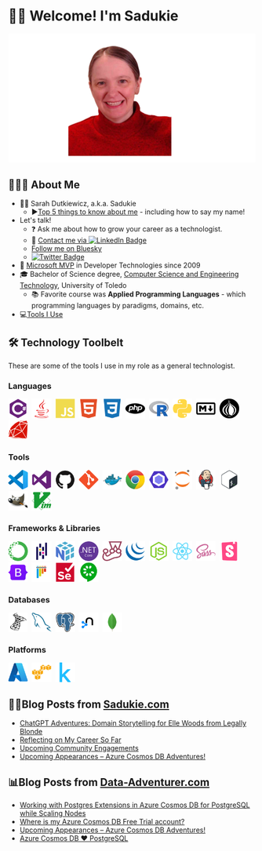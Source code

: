 # 👋🏻 Welcome! I'm Sadukie

![Smiling Sadukie](images/sadukie-headshot.png)

## 👩🏻‍💻 About Me

- 👩🏻 Sarah Dutkiewicz, a.k.a. Sadukie
  - ▶️[Top 5 things to know about me](https://www.youtube.com/watch?v=h25u7zWUwoQ) - including how to say my name!
- Let's talk!
  - ❓ Ask me about how to grow your career as a technologist.
  - 🤝 [Contact me via <img src="https://img.shields.io/badge/LinkedIn-blue?style=for-the-badge&logo=linkedin&logoColor=white" alt="LinkedIn Badge"/>](https://linkedin.com/in/sadukie)
  - <a href="https://bsky.app/profile/sadukie.bsky.social">Follow me on Bluesky</a>
  - <a href="https://twitter.com/sadukie"><img src="https://img.shields.io/twitter/follow/sadukie?style=social" alt="Twitter Badge"/></a>
- 🏅 [Microsoft MVP](https://mvp.microsoft.com/en-us/PublicProfile/4025435?fullName=Sarah%20E%20Dutkiewicz) in Developer Technologies since 2009
- 🎓 Bachelor of Science degree, [Computer Science and Engineering Technology](https://www.utoledo.edu/engineering/engineering-technology/cset/), University of Toledo
  - 📚 Favorite course was **Applied Programming Languages** - which programming languages by paradigms, domains, etc.
- 💻[Tools I Use](tools.md)

## 🛠️ Technology Toolbelt

These are some of the tools I use in my role as a general technologist.

### Languages

<img src="https://raw.githubusercontent.com/devicons/devicon/master/icons/csharp/csharp-plain.svg" height="40" width="40" alt="C#" title="C#" />&nbsp;
<img src="https://raw.githubusercontent.com/devicons/devicon/master/icons/java/java-plain.svg" height="40" width="40" alt="Java" title="Java" />&nbsp;
<img src="https://raw.githubusercontent.com/devicons/devicon/master/icons/javascript/javascript-plain.svg" height="40" width="40" alt="JavaScript" title="JavaScript" />&nbsp;
<img src="https://raw.githubusercontent.com/devicons/devicon/master/icons/html5/html5-plain.svg" height="40" width="40" alt="HTML" title="HTML" />&nbsp;
<img src="https://raw.githubusercontent.com/devicons/devicon/master/icons/css3/css3-plain.svg" height="40" width="40" alt="CSS" title="CSS" />&nbsp;
<img src="https://raw.githubusercontent.com/devicons/devicon/master/icons/php/php-plain.svg" height="40" width="40" alt="PHP" title="PHP" />&nbsp;
<img src="https://raw.githubusercontent.com/devicons/devicon/master/icons/r/r-original.svg" height="40" width="40" alt="R" title="R" />&nbsp;
<img src="https://raw.githubusercontent.com/devicons/devicon/master/icons/python/python-plain.svg" height="40" width="40" alt="Python" title="Python" />&nbsp;
<img src="https://raw.githubusercontent.com/devicons/devicon/master/icons/markdown/markdown-original.svg" height="40" width="40" alt="Markdown" title="Markdown" />&nbsp;
<img src="https://raw.githubusercontent.com/devicons/devicon/master/icons/perl/perl-plain.svg" height="40" width="40" alt="Perl" title="Perl" />&nbsp;
<img src="https://raw.githubusercontent.com/devicons/devicon/master/icons/ruby/ruby-plain.svg" height="40" width="40" alt="Ruby" title="Ruby" />&nbsp;

### Tools

<img src="https://raw.githubusercontent.com/devicons/devicon/master/icons/vscode/vscode-original.svg" height="40" width="40" alt="Visual Studio Code" title="Visual Studio Code" />&nbsp;
<img src="https://raw.githubusercontent.com/devicons/devicon/master/icons/visualstudio/visualstudio-plain.svg" height="40" width="40" alt="Visual Studio" title="Visual Studio" />&nbsp;
<img src="https://raw.githubusercontent.com/devicons/devicon/master/icons/github/github-original.svg" height="40" width="40" alt="GitHub" title="GitHub" />&nbsp;
<img src="https://raw.githubusercontent.com/devicons/devicon/master/icons/git/git-original.svg" height="40" width="40" alt="Git" title="Git" />&nbsp;
<img src="https://raw.githubusercontent.com/devicons/devicon/master/icons/docker/docker-original.svg" height="40" width="40" alt="Docker" title="Docker" />&nbsp;
<img src="https://raw.githubusercontent.com/devicons/devicon/master/icons/chrome/chrome-original.svg" height="40" width="40" alt="Chrome" title="Chrome" />&nbsp;
<img src="https://raw.githubusercontent.com/devicons/devicon/master/icons/eslint/eslint-original.svg" height="40" width="40" alt="ESLint" title="ESLint" />&nbsp;
<img src="https://raw.githubusercontent.com/devicons/devicon/master/icons/jupyter/jupyter-original.svg" height="40" width="40" alt="Jupyter" title="Jupyter" />&nbsp;
<img src="https://raw.githubusercontent.com/devicons/devicon/master/icons/jenkins/jenkins-original.svg" height="40" width="40" alt="Jenkins" title="Jenkins" />&nbsp;
<img src="https://raw.githubusercontent.com/devicons/devicon/master/icons/bash/bash-original.svg" height="40" width="40" alt="Bash" title="Bash" />&nbsp;
<img src="https://raw.githubusercontent.com/devicons/devicon/master/icons/gimp/gimp-original.svg" height="40" width="40" alt="Gimp" title="Gimp" />&nbsp;
<img src="https://raw.githubusercontent.com/devicons/devicon/master/icons/vim/vim-plain.svg" height="40" width="40" alt="Vim" title="Vim" />&nbsp;

### Frameworks & Libraries

<img src="https://raw.githubusercontent.com/devicons/devicon/master/icons/anaconda/anaconda-original.svg" height="40" width="40" alt="Anaconda" title="Anaconda" />&nbsp;
<img src="https://raw.githubusercontent.com/devicons/devicon/master/icons/pandas/pandas-original.svg" height="40" width="40" alt="Pandas" title="Pandas" />&nbsp;
<img src="https://raw.githubusercontent.com/devicons/devicon/master/icons/numpy/numpy-original.svg" height="40" width="40" alt="NumPy" title="NumPy" />&nbsp;
<img src="https://raw.githubusercontent.com/devicons/devicon/master/icons/dotnetcore/dotnetcore-original.svg" height="40" width="40" alt=".NET Core" title=".NET Core" />&nbsp;
<img src="https://raw.githubusercontent.com/devicons/devicon/master/icons/jest/jest-plain.svg" height="40" width="40" alt="Jest" title="Jest" />&nbsp;
<img src="https://raw.githubusercontent.com/devicons/devicon/master/icons/jquery/jquery-plain.svg" height="40" width="40" alt="jQuery" title="jQuery" />&nbsp;
<img src="https://raw.githubusercontent.com/devicons/devicon/master/icons/nodejs/nodejs-original.svg" height="40" width="40" alt="NodeJS" title="NodeJS" />&nbsp;
<img src="https://raw.githubusercontent.com/devicons/devicon/master/icons/react/react-original.svg" height="40" width="40" alt="React" title="React" />&nbsp;
<img src="https://raw.githubusercontent.com/devicons/devicon/master/icons/sass/sass-original.svg" height="40" width="40" alt="Sass" title="Sass" />&nbsp;
<img src="https://raw.githubusercontent.com/devicons/devicon/master/icons/storybook/storybook-original.svg" height="40" width="40" alt="Storybook" title="Storybook" />&nbsp;
<img src="https://raw.githubusercontent.com/devicons/devicon/master/icons/bootstrap/bootstrap-original.svg" height="40" width="40" alt="Bootstrap" title="Bootstrap" />&nbsp;
<img src="https://raw.githubusercontent.com/devicons/devicon/master/icons/pytest/pytest-original.svg" height="40" width="40" alt="PyTest" title="PyTest" />&nbsp;
<img src="https://raw.githubusercontent.com/devicons/devicon/master/icons/selenium/selenium-original.svg" height="40" width="40" alt="Selenium" title="Selenium" />&nbsp;
<img src="https://raw.githubusercontent.com/devicons/devicon/master/icons/cucumber/cucumber-plain.svg" height="40" width="40" alt="Cucumber" title="Cucumber" />&nbsp;

### Databases

<img src="https://raw.githubusercontent.com/devicons/devicon/master/icons/microsoftsqlserver/microsoftsqlserver-plain.svg" height="40" width="40" alt="Microsoft SQL Server" title="Microsoft SQL Server" />&nbsp;
<img src="https://raw.githubusercontent.com/devicons/devicon/master/icons/mysql/mysql-original.svg" height="40" width="40" alt="MySQL" title="MySQL" />&nbsp;
<img src="https://raw.githubusercontent.com/devicons/devicon/master/icons/postgresql/postgresql-original.svg" height="40" width="40" alt="PostgreSQL" title="PostgreSQL" />&nbsp;
<img src="https://raw.githubusercontent.com/devicons/devicon/master/icons/neo4j/neo4j-original.svg" height="40" width="40" alt="Neo4j" title="Neo4j" />&nbsp;
<img src="https://raw.githubusercontent.com/devicons/devicon/master/icons/mongodb/mongodb-original.svg" height="40" width="40" alt="MongoDB" title="MongoDB" />&nbsp;

### Platforms

<img src="https://raw.githubusercontent.com/devicons/devicon/master/icons/azure/azure-original.svg" height="40" width="40" alt="Azure" title="Azure" />&nbsp;
<img src="https://raw.githubusercontent.com/devicons/devicon/master/icons/amazonwebservices/amazonwebservices-original.svg" height="40" width="40" alt="Amazon Web Services" title="Amazon Web Services" />&nbsp;
<img src="https://raw.githubusercontent.com/devicons/devicon/master/icons/kaggle/kaggle-original.svg" height="40" width="40" alt="Kaggle" title="Kaggle" />&nbsp;

## ✍🏻Blog Posts from [Sadukie.com](https://www.sadukie.com)

<!-- SADUKIE-BLOG-POST:START -->
- [ChatGPT Adventures: Domain Storytelling for Elle Woods from Legally Blonde](https://www.sadukie.com/2023/09/05/chatgpt-adventures-domain-storytelling-for-elle-woods-from-legally-blonde/?utm_source=rss&utm_medium=rss&utm_campaign=chatgpt-adventures-domain-storytelling-for-elle-woods-from-legally-blonde)
- [Reflecting on My Career So Far](https://www.sadukie.com/2023/02/28/reflecting-on-my-career-so-far/?utm_source=rss&utm_medium=rss&utm_campaign=reflecting-on-my-career-so-far)
- [Upcoming Community Engagements](https://www.sadukie.com/2023/02/23/upcoming-community-engagements/?utm_source=rss&utm_medium=rss&utm_campaign=upcoming-community-engagements)
- [Upcoming Appearances – Azure Cosmos DB Adventures!](https://www.sadukie.com/2023/01/26/upcoming-appearances-azure-cosmos-db-adventures/?utm_source=rss&utm_medium=rss&utm_campaign=upcoming-appearances-azure-cosmos-db-adventures)
<!-- SADUKIE-BLOG-POST:END -->

## 📊Blog Posts from [Data-Adventurer.com](https://www.data-adventurer.com)

<!-- DA-BLOG-POST:START -->
- [Working with Postgres Extensions in Azure Cosmos DB for PostgreSQL while Scaling Nodes](https://data-adventurer.com/2023/02/15/working-with-postgres-extensions-in-azure-cosmos-db-for-postgresql-while-scaling-nodes/?utm_source=rss&utm_medium=rss&utm_campaign=working-with-postgres-extensions-in-azure-cosmos-db-for-postgresql-while-scaling-nodes)
- [Where is my Azure Cosmos DB Free Trial account?](https://data-adventurer.com/2023/02/08/where-is-my-azure-cosmos-db-free-trial-account/?utm_source=rss&utm_medium=rss&utm_campaign=where-is-my-azure-cosmos-db-free-trial-account)
- [Upcoming Appearances – Azure Cosmos DB Adventures!](https://data-adventurer.com/2023/01/26/upcoming-appearances-azure-cosmos-db-adventures/?utm_source=rss&utm_medium=rss&utm_campaign=upcoming-appearances-azure-cosmos-db-adventures)
- [Azure Cosmos DB ❤️ PostgreSQL](https://data-adventurer.com/2022/11/02/azure-cosmos-db-%e2%9d%a4%ef%b8%8f-postgresql/?utm_source=rss&utm_medium=rss&utm_campaign=azure-cosmos-db-%25e2%259d%25a4%25ef%25b8%258f-postgresql)
<!-- DA-BLOG-POST:END -->
